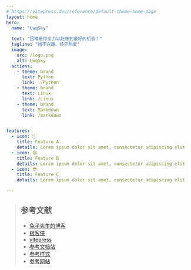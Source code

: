 ```yaml
---
# https://vitepress.dev/reference/default-theme-home-page
layout: home
hero:
  name: "LwqSky"
  
  text: "困难是你全力以赴做到最好的机会！"
  tagline: "始于兴趣、终于热爱"
  image:
    src: /logo.png
    alt: LwqSky
  actions:
    - theme: brand
      text: Python
      link: ./Python
    - theme: brand
      text: Linux
      link: /Linux
    - theme: brand
      text: Markdown
      link: /markdown


features:
  - icon: 🤣
    title: Feature A
    details: Lorem ipsum dolor sit amet, consectetur adipiscing elit
  - icon: 😍
    title: Feature B
    details: Lorem ipsum dolor sit amet, consectetur adipiscing elit
  - icon: 😎
    title: Feature C
    details: Lorem ipsum dolor sit amet, consectetur adipiscing elit

---
```


>## 参考文献
>- [ 兔子先生的博客 ](https://segmentfault.com/a/1190000045316623)
>- [极客侠](https://docs.geeksman.com/)
>- [vitepress](https://vitepress.dev/zh/)
>- [参考文档站](https://docs.zhengxinonly.com/)
>- [参考样式](https://theme.sugarat.top/)
>- [参考网站](https://graython.us.kg/#/home)
<br>


